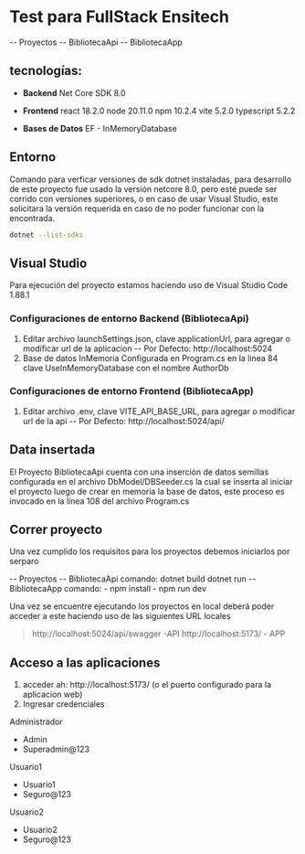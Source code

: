 # Test para FullStack Ensitech
-- Proyectos
  -- BibliotecaApi
  -- BibliotecaApp

## tecnologías:

- **Backend**
Net Core SDK 8.0

- **Frontend**
react 18.2.0
node 20.11.0 
npm 10.2.4
vite 5.2.0
typescript 5.2.2

- **Bases de Datos**
EF - InMemoryDatabase


## Entorno

Comando para verficar versiones de sdk dotnet instaladas, para desarrollo de este proyecto fue usado
la versión netcore 8.0, pero esté puede ser corrido con versiones superiores, o en caso de usar
Visual Studio, este solicitara la versión requerida en caso de no poder funcionar con la encontrada.

```sh
dotnet --list-sdks
```
## Visual Studio

Para ejecución del proyecto estamos haciendo uso de Visual Studio Code 1.88.1

### Configuraciones de entorno Backend (BibliotecaApi)

1. Editar archivo launchSettings.json, clave applicationUrl, para agregar o modificar url de la aplicacion -- Por Defecto: http://localhost:5024
2. Base de datos InMemoria Configurada en Program.cs en la linea 84 clave UseInMemoryDatabase con el nombre AuthorDb

### Configuraciones de entorno Frontend (BibliotecaApp)

1. Editar archivo .env, clave VITE_API_BASE_URL, para agregar o modificar url de la api -- Por Defecto: http://localhost:5024/api/

## Data insertada 

El Proyecto BibliotecaApi cuenta con una inserción de datos semillas configurada en el archivo DbModel/DBSeeder.cs
la cual se inserta al iniciar el proyecto luego de crear en memoria la base de datos, este proceso es invocado
en la línea 108 del archivo Program.cs 

## Correr proyecto

Una vez cumplido los requisitos para los proyectos debemos iniciarlos por serparo

-- Proyectos
  -- BibliotecaApi
      comando: 
        dotnet build
        dotnet run
  -- BibliotecaApp
      comando: 
        - npm install
        - npm run dev

Una vez se encuentre ejecutando los proyectos en local deberá poder acceder a este 
haciendo uso de las siguientes URL locales

> http://localhost:5024/api/swagger  -API
> http://localhost:5173/             - APP

## Acceso a las aplicaciones

1) acceder ah: http://localhost:5173/   (o el puerto configurado para la aplicacion web)
2) Ingresar credenciales

Administrador
- Admin
- Superadmin@123

Usuario1
- Usuario1
- Seguro@123

Usuario2
- Usuario2
- Seguro@123


